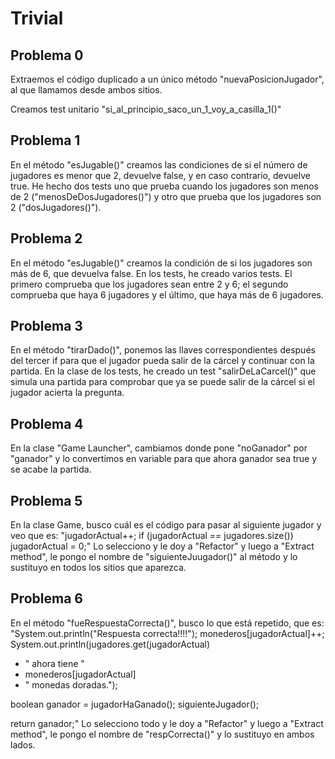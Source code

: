 # Trivial

## Problema 0
Extraemos el código duplicado a un único método "nuevaPosicionJugador", 
al que llamamos desde ambos sitios.

Creamos test unitario "si_al_principio_saco_un_1_voy_a_casilla_1()"

## Problema 1
En el método "esJugable()" creamos las condiciones de si el número de jugadores es 
menor que 2, devuelve false, y en caso contrario, devuelve true. He hecho dos tests 
uno que prueba cuando los jugadores son menos de 2 ("menosDeDosJugadores()") 
y otro que prueba que los jugadores son 2 ("dosJugadores()").

## Problema 2
En el método "esJugable()" creamos la condición de si los jugadores son más de 6, 
que devuelva false. En los tests, he creado varios tests. El primero comprueba 
que los jugadores sean entre 2 y 6; el segundo comprueba que haya 6 jugadores y el 
último, que haya más de 6 jugadores.

## Problema 3
En el método "tirarDado()", ponemos las llaves correspondientes después del tercer 
if para que el jugador pueda salir de la cárcel y continuar con la partida. En 
la clase de los tests, he creado un test "salirDeLaCarcel()" que simula una partida para comprobar 
que ya se puede salir de la cárcel si el jugador acierta la pregunta.

## Problema 4
En la clase "Game Launcher", cambiamos donde pone "noGanador" por "ganador" y lo convertimos 
en variable para que ahora ganador sea true y se acabe la partida.

## Problema 5
En la clase Game, busco cuál es el código para pasar al siguiente jugador y veo que es: 
"jugadorActual++;
if (jugadorActual == jugadores.size()) jugadorActual = 0;"
Lo selecciono y le doy a "Refactor" y luego a "Extract method", le pongo el nombre de "siguienteJuugador()" 
al método y lo sustituyo en todos los sitios que aparezca.

## Problema 6
En el método "fueRespuestaCorrecta()", busco lo que está repetido, que es:
"System.out.println("Respuesta correcta!!!!");
monederos[jugadorActual]++;
System.out.println(jugadores.get(jugadorActual)
+ " ahora tiene "
+ monederos[jugadorActual]
+ " monedas doradas.");

boolean ganador = jugadorHaGanado();
siguienteJugador();

return ganador;"
Lo selecciono todo y le doy a "Refactor" y luego a "Extract method", le pongo el nombre de "respCorrecta()" 
y lo sustituyo en ambos lados.